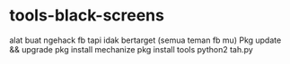 # tools-black-screens
alat buat ngehack fb tapi idak bertarget (semua teman fb mu)
Pkg update && upgrade
pkg install mechanize
pkg install tools
python2 tah.py

